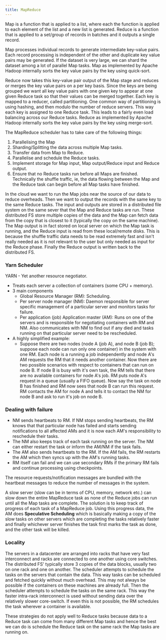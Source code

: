 ```yaml
---
title: MapReduce
---
```


Map is a function that is applied to a list, where each the function is applied to each element of the list and a new list is generated.
Reduce is a function that is applied to a set/group of records in batches and it outputs a single record. 

Map processes individual records to generate intermediate key-value pairs. Each record processing is independent of the other and duplicate key value pairs may be generated. If the dataset is very large, we can shard the dataset among a lot of parallel Map tasks. Map as implemented by Apache Hadoop internally sorts the key value pairs by the key using quick-sort. 

Reduce now takes this key-value pair output of the Map stage and reduces or merges the key value pairs on a per key basis. Since the keys are being grouped we want all key value pairs with one given key to appear at one given Reduce task so that their values can be merged together. Each key is mapped to a reducer, called partitioning. One common way of partitioning is using hashing, and then modulo the number of reduce servers. This way each key is assigned to one Reduce task. This leads to a fairly even load balancing across our Reduce tasks. Reduce as implemented by Apache Hadoop internally sorts the key value pairs by the key using merge-sort. 

The MapReduce scheduler has to take care of the following things:
1. Parallelising the Map
2. Sharding/Splitting the data across multiple Map tasks.
3. Transfer data from Map to Reduce.
4. Parallelise and schedule the Reduce tasks. 
5. Implement storage for Map input, Map output/Reduce input and Reduce output.
6. Ensure that no Reduce tasks run before all Maps are finished. Technically the shuffle traffic, ie, the data flowing between the Map and the Reduce task can begin before all Map tasks have finished.

In the cloud we want to run the Map jobs near the source of our data to reduce overheads. Then we want to output the records with the same key to the same Reduce tasks. The input and outputs are stored in a distributed file system on the same sever that the Map and Reduce tasks are run. These distributed FS store multiple copies of the data and the Map can fetch data from the copy that is closest to it (typically the copy on the same machine). The Map output is in fact stored on local server on which the Map task is running, and the Reduce input is read from these local/remote disks. This is because the shuffle traffic data needs to be read extremely fast and isn't really needed as it is not relevant to the user but only needed as input for the Reduce phase. Finally the Reduce output is written back to the distributed FS.

### Yarn Scheduler
YARN - Yet another resource negotiator.
- Treats each server a collection of containers (some CPU + memory). 
- 3 main components
	- Global Resource Manager (RM): Scheduling.
	- Per server node manager (NM): Daemon responsible for server specific management of a particular server and monitors tasks for failure.
	- Per application (job) Application master (AM): Runs on one of the servers and is responsible for negotiating containers with RM and NM. Also communicates with NM to find out if any died and tasks running on that particular server need to be rescheduled.
- A highly simplified example:
	- Suppose there are two nodes (node A (job A), and node B (job B); suppose each node can run only one container) in the system with one RM. Each node is a running a job independently and node A's AM requests the RM that it needs another container. Now there are two possible scenarios with respect to containers that can run on node B. If node B is busy with it's own task, the RM tells that there are no available containers for node A's job. RM puts node A's request in a queue (usually a FIFO queue). Now say the task on node B has finished and RM now sees that node B can run this request. RM contacts the AM for node A and tells it to contact the NM for node B and ask to run it's job on node B. 

### Dealing with failure

- NM sends heartbeats to RM. If NM stops sending heartbeats, the RM knows that that particular node has failed and starts sending notifications to all affected AMs and it is now each AM's responsibility to reschedule their tasks.
- The NM also keeps track of each task running on the server. The NM can either restart the task or inform the AM/NM if the task fails.
- The AM also sends heartbeats to the RM. If the AM fails, the RM restarts the AM which then syncs up with the AM's running tasks.
- RM itself can fail and we can use secondary RMs if the primary RM fails and continue processing using checkpoints.

The resource requests/notification messages are bundled with the heartbeat messages to reduce the number of messages in the system.

A slow server (slow can be in terms of CPU, memory, network etc.) can slow down the entire MapReduce task as none of the Reduce jobs can run until all the Map tasks are complete. The solution is to keep track of progress of each task of a MapReduce job. Using this progress data, the AM does **Speculative Scheduling** which is basically making a copy of the slow tasks on other servers which are completing the tasks relatively faster and finally whichever server finishes the task first marks the task as done, and the other task will be killed. 
### Locality

The servers in a datacenter are arranged into racks that have very fast interconnect and racks are connected to one another using core switches. The distributed FS' typically store 3 copies of the data blocks, usually two on one rack and one on another. The scheduler attempts to schedule the tasks on the servers that contain the data. This way tasks can be scheduled and fetched quickly without much overhead. This may not always be possible if the containers on these machines are already full. Then the scheduler attempts to schedule the tasks on the same rack. This way the faster intra-rack interconnect is used without sending data over the relatively slower core-switch. If even this is not possible, the RM schedules the task wherever a container is available. 

These strategies do not apply well to Reduce tasks because data to a Reduce task can come from many different Map tasks and hence the best we can do is schedule the Reduce task on the same rack the Map tasks are running on. 